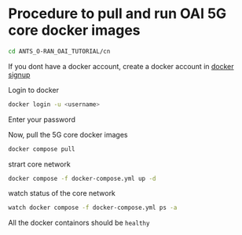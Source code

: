 # Procedure to pull and run OAI 5G core docker images 


```bash
cd ANTS_O-RAN_OAI_TUTORIAL/cn
```

If you dont have a docker account, create a docker account in [docker signup](https://www.docker.com/) 

Login to docker

```bash
docker login -u <username>
```

Enter your password

Now, pull the 5G core docker images

```bash
docker compose pull
```

strart core network
```bash
docker compose -f docker-compose.yml up -d
```

watch status of the core network
```bash
watch docker compose -f docker-compose.yml ps -a
```
All the docker containors should be `healthy`
